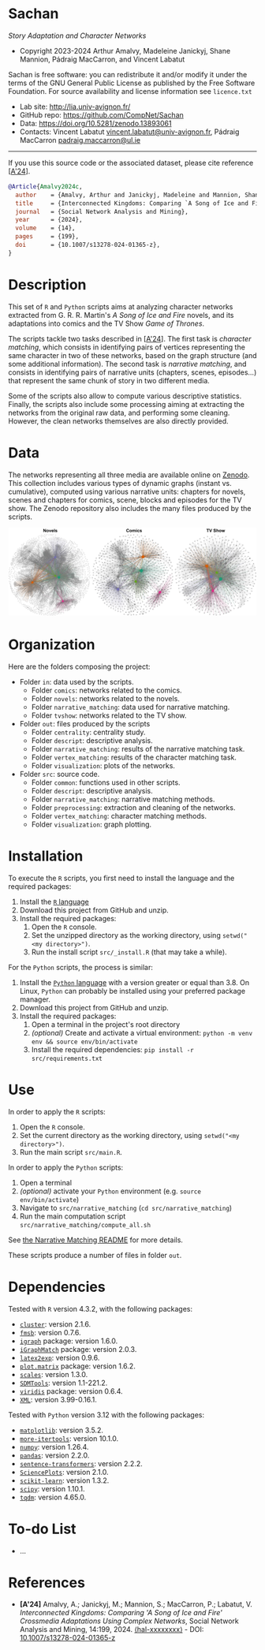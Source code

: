 # Sachan

*Story Adaptation and Character Networks*

* Copyright 2023-2024 Arthur Amalvy, Madeleine Janickyj, Shane Mannion, Pádraig MacCarron, and Vincent Labatut 

Sachan is free software: you can redistribute it and/or modify it under the terms of the GNU General Public License as published by the Free Software Foundation. For source availability and license information see `licence.txt`

* Lab site: http://lia.univ-avignon.fr/
* GitHub repo: https://github.com/CompNet/Sachan
* Data: https://doi.org/10.5281/zenodo.13893061
* Contacts: Vincent Labatut <vincent.labatut@univ-avignon.fr>, Pádraig MacCarron <padraig.maccarron@ul.ie>


-----------------------------------------------------------------------

If you use this source code or the associated dataset, please cite reference [[A'24](#references)].
```bibtex
@Article{Amalvy2024c,
  author    = {Amalvy, Arthur and Janickyj, Madeleine and Mannion, Shane and MacCarron, Pádraig and Labatut, Vincent},
  title     = {Interconnected Kingdoms: Comparing `A Song of Ice and Fire' Crossmedia Adaptations Using Complex Networks},
  journal   = {Social Network Analysis and Mining},
  year      = {2024},
  volume    = {14},
  pages     = {199},
  doi       = {10.1007/s13278-024-01365-z},
}
```


# Description
This set of `R` and `Python` scripts aims at analyzing character networks extracted from G. R. R. Martin's *A Song of Ice and Fire* novels, and its adaptations into comics and the TV Show *Game of Thrones*. 

The scripts tackle two tasks described in [[A'24](#references)]. The first task is *character matching*, which consists in identifying pairs of vertices representing the same character in two of these networks, based on the graph structure (and some additional information). The second task is *narrative matching*, and consists in identifying pairs of narrative units (chapters, scenes, episodes...) that represent the same chunk of story in two different media.

Some of the scripts also allow to compute various descriptive statistics. Finally, the scripts also include some processing aiming at extracting the networks from the original raw data, and performing some cleaning. However, the clean networks themselves are also directly provided.


# Data
The networks representing all three media are available online on [Zenodo](https://doi.org/10.5281/zenodo.13893061). This collection includes various types of dynamic graphs (instant vs. cumulative), computed using various narrative units: chapters for novels, scenes and chapters for comics, scene, blocks and episodes for the TV show. The Zenodo repository also includes the many files produced by the scripts. 

![StaticNet](/out/visualization/narratives/static_all.jpg)


# Organization
Here are the folders composing the project:
* Folder `in`: data used by the scripts.
  * Folder `comics`: networks related to the comics.
  * Folder `novels`: networks related to the novels.
  * Folder `narrative_matching`: data used for narrative matching.
  * Folder `tvshow`: networks related to the TV show.
* Folder `out`: files produced by the scripts
  * Folder `centrality`: centrality study.
  * Folder `descript`: descriptive analysis.
  * Folder `narrative_matching`: results of the narrative matching task.
  * Folder `vertex_matching`: results of the character matching task.
  * Folder `visualization`: plots of the networks.
* Folder `src`: source code.
  * Folder `common`: functions used in other scripts.
  * Folder `descript`: descriptive analysis.
  * Folder `narrative_matching`: narrative matching methods.
  * Folder `preprocessing`: extraction and cleaning of the networks.
  * Folder `vertex_matching`: character matching methods.
  * Folder `visualization`: graph plotting.


# Installation
To execute the `R` scripts, you first need to install the language and the required packages:

1. Install the [`R` language](https://www.r-project.org/)
2. Download this project from GitHub and unzip.
3. Install the required packages: 
   1. Open the `R` console.
   2. Set the unzipped directory as the working directory, using `setwd("<my directory>")`.
   3. Run the install script `src/_install.R` (that may take a while).

For the `Python` scripts, the process is similar: 

1. Install the [`Python` language](https://www.python.org/) with a version greater or equal than 3.8. On Linux, `Python` can probably be installed using your preferred package manager.
2. Download this project from GitHub and unzip.
3. Install the required packages:
   1. Open a terminal in the project's root directory
   2. _(optional)_ Create and activate a virtual environment: `python -m venv env && source env/bin/activate`
   3. Install the required dependencies: `pip install -r src/requirements.txt`


# Use
In order to apply the `R` scripts:

1. Open the `R` console.
2. Set the current directory as the working directory, using `setwd("<my directory>")`.
3. Run the main script `src/main.R`.

In order to apply the `Python` scripts:

1. Open a terminal
2. _(optional)_ activate your `Python` environment (e.g. `source env/bin/activate`)
3. Navigate to `src/narrative_matching` (`cd src/narrative_matching`)
4. Run the main computation script `src/narrative_matching/compute_all.sh`

See [the Narrative Matching README](./src/narrative_matching/README.md) for more details.

These scripts produce a number of files in folder `out`.


# Dependencies
Tested with `R` version 4.3.2, with the following packages:
* [`cluster`](https://cran.rstudio.com/web/packages/cluster): version 2.1.6.
* [`fmsb`](https://cran.r-project.org/web/packages/fmsb/): version 0.7.6.
* [`igraph`](http://igraph.org/r/) package: version 1.6.0.
* [`iGraphMatch`](https://cran.r-project.org/web/packages/iGraphMatch/) package: version 2.0.3.
* [`latex2exp`](https://cran.r-project.org/web/packages/latex2exp/): version 0.9.6.
* [`plot.matrix`](https://cran.r-project.org/web/packages/plot.matrix) package: version 1.6.2.
* [`scales`](https://cran.r-project.org/web/packages/scales/): version 1.3.0.
* [`SDMTools`](https://cran.rstudio.com/web/packages/SDMTools): version 1.1-221.2.
* [`viridis`](https://cran.r-project.org/web/packages/viridis/) package: version 0.6.4.
* [`XML`](https://cran.r-project.org/web/packages/XML/): version 3.99-0.16.1.

Tested with `Python` version 3.12 with the following packages:
* [`matplotlib`](https://pypi.org/project/matplotlib/): version 3.5.2.
* [`more-itertools`](https://pypi.org/project/more-itertools/): version 10.1.0.
* [`numpy`](https://pypi.org/project/numpy/): version 1.26.4.
* [`pandas`](https://pypi.org/project/pandas/): version 2.2.0.
* [`sentence-transformers`](https://pypi.org/project/sentence-transformers/): version 2.2.2.
* [`SciencePlots`](https://pypi.org/project/SciencePlots/): version 2.1.0.
* [`scikit-learn`](https://pypi.org/project/scikit-learn/): version 1.3.2.
* [`scipy`](https://pypi.org/project/scipy/): version 1.10.1.
* [`tqdm`](https://pypi.org/project/tqdm/): version 4.65.0.


# To-do List
* ...


# References
* **[A'24]** Amalvy, A.; Janickyj, M.; Mannion, S.; MacCarron, P.; Labatut, V. *Interconnected Kingdoms: Comparing 'A Song of Ice and Fire' Crossmedia Adaptations Using Complex Networks*, Social Network Analysis and Mining, 14:199, 2024.  [⟨hal-xxxxxxxx⟩](https://hal.archives-ouvertes.fr/hal-xxxxxxxx) - DOI: [10.1007/s13278-024-01365-z](https://doi.org/10.1007/s13278-024-01365-z)

